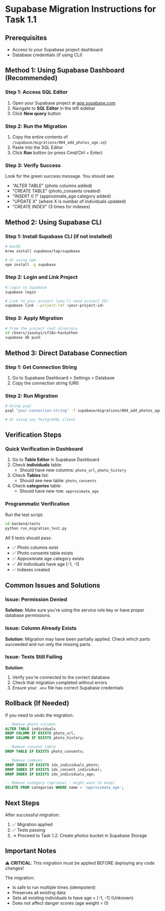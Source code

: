 # Supabase Migration Instructions for Task 1.1

## Prerequisites
- Access to your Supabase project dashboard
- Database credentials (if using CLI)

## Method 1: Using Supabase Dashboard (Recommended)

### Step 1: Access SQL Editor
1. Open your Supabase project at [app.supabase.com](https://app.supabase.com)
2. Navigate to **SQL Editor** in the left sidebar
3. Click **New query** button

### Step 2: Run the Migration
1. Copy the entire contents of `/supabase/migrations/004_add_photos_age.sql`
2. Paste into the SQL Editor
3. Click **Run** button (or press Cmd/Ctrl + Enter)

### Step 3: Verify Success
Look for the green success message. You should see:
- "ALTER TABLE" (photo columns added)
- "CREATE TABLE" (photo_consents created)
- "INSERT 0 1" (approximate_age category added)
- "UPDATE X" (where X is number of individuals updated)
- "CREATE INDEX" (3 times for indexes)

## Method 2: Using Supabase CLI

### Step 1: Install Supabase CLI (if not installed)
```bash
# macOS
brew install supabase/tap/supabase

# Or using npm
npm install -g supabase
```

### Step 2: Login and Link Project
```bash
# Login to Supabase
supabase login

# Link to your project (you'll need project ID)
supabase link --project-ref <your-project-id>
```

### Step 3: Apply Migration
```bash
# From the project root directory
cd /Users/jasonyi/sf10x-hackathon
supabase db push
```

## Method 3: Direct Database Connection

### Step 1: Get Connection String
1. Go to Supabase Dashboard > Settings > Database
2. Copy the connection string (URI)

### Step 2: Run Migration
```bash
# Using psql
psql "your-connection-string" -f supabase/migrations/004_add_photos_age.sql

# Or using any PostgreSQL client
```

## Verification Steps

### Quick Verification in Dashboard
1. Go to **Table Editor** in Supabase Dashboard
2. Check **individuals** table:
   - Should have new columns: `photo_url`, `photo_history`
3. Check **Tables** list:
   - Should see new table: `photo_consents`
4. Check **categories** table:
   - Should have new row: `approximate_age`

### Programmatic Verification
Run the test script:
```bash
cd backend/tests
python run_migration_test.py
```

All 5 tests should pass:
- ✅ Photo columns exist
- ✅ Photo consents table exists
- ✅ Approximate age category exists
- ✅ All individuals have age [-1, -1]
- ✅ Indexes created

## Common Issues and Solutions

### Issue: Permission Denied
**Solution**: Make sure you're using the service role key or have proper database permissions.

### Issue: Column Already Exists
**Solution**: Migration may have been partially applied. Check which parts succeeded and run only the missing parts.

### Issue: Tests Still Failing
**Solution**: 
1. Verify you're connected to the correct database
2. Check that migration completed without errors
3. Ensure your `.env` file has correct Supabase credentials

## Rollback (If Needed)

If you need to undo the migration:

```sql
-- Remove photo columns
ALTER TABLE individuals 
DROP COLUMN IF EXISTS photo_url,
DROP COLUMN IF EXISTS photo_history;

-- Remove consent table
DROP TABLE IF EXISTS photo_consents;

-- Remove indexes
DROP INDEX IF EXISTS idx_individuals_photo;
DROP INDEX IF EXISTS idx_consent_individual;
DROP INDEX IF EXISTS idx_individuals_age;

-- Remove category (optional - might want to keep)
DELETE FROM categories WHERE name = 'approximate_age';
```

## Next Steps

After successful migration:
1. ✅ Migration applied
2. ✅ Tests passing
3. → Proceed to Task 1.2: Create photos bucket in Supabase Storage

## Important Notes

⚠️ **CRITICAL**: This migration must be applied BEFORE deploying any code changes!

The migration:
- Is safe to run multiple times (idempotent)
- Preserves all existing data
- Sets all existing individuals to have age = [-1, -1] (Unknown)
- Does not affect danger scores (age weight = 0)